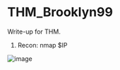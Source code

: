 # THM_Brooklyn99
Write-up for THM. 
1. Recon: 
nmap $IP

![image](https://github.com/QuanPham247/THM_Brooklyn99/assets/97132705/f660aab7-905f-43d9-bd48-de649352d37a)
